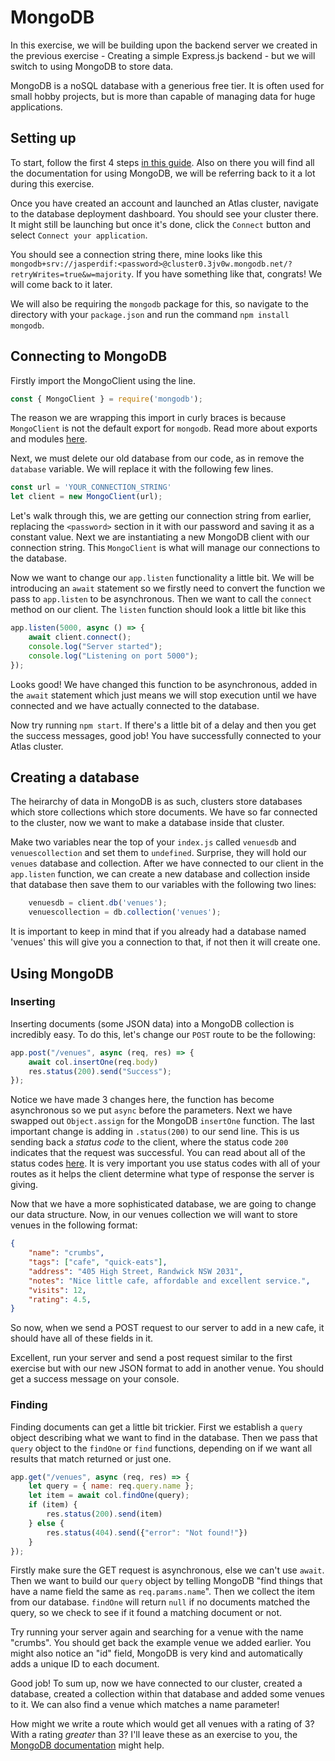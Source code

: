 # MongoDB
In this exercise, we will be building upon the backend server we created in the previous exercise - Creating a simple Express.js backend - but we will switch to using MongoDB to store data.

MongoDB is a noSQL database with a generious free tier. It is often used for small hobby projects, but is more than capable of managing data for huge applications.

## Setting up
To start, follow the first 4 steps [in this guide](https://www.mongodb.com/docs/atlas/getting-started/). Also on there you will find all the documentation for using MongoDB, we will be referring back to it a lot during this exercise.

Once you have created an account and launched an Atlas cluster, navigate to the database deployment dashboard. You should see your cluster there. It might still be launching but once it's done, click the `Connect` button and select `Connect your application`.

You should see a connection string there, mine looks like this `mongodb+srv://jasperdif:<password>@cluster0.3jv0w.mongodb.net/?retryWrites=true&w=majority`. If you have something like that, congrats! We will come back to it later.

We will also be requiring the `mongodb` package for this, so navigate to the directory with your `package.json` and run the command `npm install mongodb`.

## Connecting to MongoDB
Firstly import the MongoClient using the line.

```javascript
const { MongoClient } = require('mongodb');
```

The reason we are wrapping this import in curly braces is because `MongoClient` is not the default export for `mongodb`. Read more about exports and modules [here](https://developer.mozilla.org/en-US/docs/web/javascript/reference/statements/export).

Next, we must delete our old database from our code, as in remove the `database` variable. We will replace it with the following few lines.

```javascript
const url = 'YOUR_CONNECTION_STRING'
let client = new MongoClient(url);
```

Let's walk through this, we are getting our connection string from earlier, replacing the `<password>` section in it with our password and saving it as a constant value. Next we are instantiating a new MongoDB client with our connection string. This `MongoClient` is what will manage our connections to the database.

Now we want to change our `app.listen` functionality a little bit. We will be introducing an `await` statement so we firstly need to convert the function we pass to `app.listen` to be asynchronous. Then we want to call the `connect` method on our client. The `listen` function should look a little bit like this

```javascript
app.listen(5000, async () => {
    await client.connect();
    console.log("Server started");
    console.log("Listening on port 5000");
});
```

Looks good! We have changed this function to be asynchronous, added in the `await` statement which just means we will stop execution until we have connected and we have actually connected to the database.

Now try running `npm start`. If there's a little bit of a delay and then you get the success messages, good job! You have successfully connected to your Atlas cluster.

## Creating a database
The heirarchy of data in MongoDB is as such, clusters store databases which store collections which store documents. We have so far connected to the cluster, now we want to make a database inside that cluster.

Make two variables near the top of your `index.js` called `venuesdb` and `venuescollection` and set them to `undefined`. Surprise, they will hold our `venues` database and collection. After we have connected to our client in the `app.listen` function, we can create a new database and collection inside that database then save them to our variables with the following two lines:

```javascript
    venuesdb = client.db('venues');
    venuescollection = db.collection('venues');
```

It is important to keep in mind that if you already had a database named 'venues' this will give you a connection to that, if not then it will create one.

## Using MongoDB
### Inserting
Inserting documents (some JSON data) into a MongoDB collection is incredibly easy. To do this, let's change our `POST` route to be the following:

```javascript
app.post("/venues", async (req, res) => {
    await col.insertOne(req.body)
    res.status(200).send("Success");
});
```

Notice we have made 3 changes here, the function has become asynchronous so we put `async` before the parameters. Next we have swapped out `Object.assign` for the MongoDB `insertOne` function. The last important change is adding in `.status(200)` to our send line. This is us sending back a *status code* to the client, where the status code `200` indicates that the request was successful. You can read about all of the status codes [here](https://developer.mozilla.org/en-US/docs/Web/HTTP/Status). It is very important you use status codes with all of your routes as it helps the client determine what type of response the server is giving.

Now that we have a more sophisticated database, we are going to change our data structure. Now, in our venues collection we will want to store venues in the following format:

```json
{
    "name": "crumbs",
    "tags": ["cafe", "quick-eats"],
    "address": "405 High Street, Randwick NSW 2031",
    "notes": "Nice little cafe, affordable and excellent service.",
    "visits": 12,
    "rating": 4.5,
}
```

So now, when we send a POST request to our server to add in a new cafe, it should have all of these fields in it.

Excellent, run your server and send a post request similar to the first exercise but with our new JSON format to add in another venue. You should get a success message on your console.

### Finding
Finding documents can get a little bit trickier. First we establish a `query` object describing what we want to find in the database. Then we pass that `query` object to the `findOne` or `find` functions, depending on if we want all results that match returned or just one.

```javascript
app.get("/venues", async (req, res) => {
    let query = { name: req.query.name };
    let item = await col.findOne(query);
    if (item) {
        res.status(200).send(item)
    } else {
        res.status(404).send({"error": "Not found!"})
    }
});
```

Firstly make sure the GET request is asynchronous, else we can't use `await`. Then we want to build our `query` object by telling MongoDB "find things that have a name field the same as `req.params.name`". Then we collect the item from our database. `findOne` will return `null` if no documents matched the query, so we check to see if it found a matching document or not.

Try running your server again and searching for a venue with the name "crumbs". You should get back the example venue we added earlier. You might also notice an "id" field, MongoDB is very kind and automatically adds a unique ID to each document. 

Good job! To sum up, now we have connected to our cluster, created a database, created a collection within that database and added some venues to it. We can also find a venue which matches a name parameter!

How might we write a route which would get all venues with a rating of 3? With a rating *greater* than 3? I'll leave these as an exercise to you, the [MongoDB documentation](https://www.mongodb.com/docs/drivers/node/current/usage-examples/findOne/) might help.
